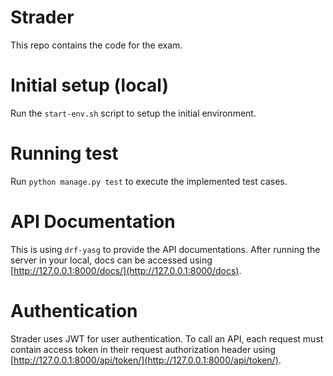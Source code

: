 # Strader
This repo contains the code for the exam.


# Initial setup (local)
Run the `start-env.sh` script to setup the initial environment.


# Running test
Run `python manage.py test` to execute the implemented test cases.


# API Documentation
This is using `drf-yasg` to provide the API documentations. After running the server in your local,
docs can be accessed using [http://127.0.0.1:8000/docs/](http://127.0.0.1:8000/docs).


# Authentication
Strader uses JWT for user authentication. To call an API, each request must contain
access token in their request authorization header using [http://127.0.0.1:8000/api/token/](http://127.0.0.1:8000/api/token/).
